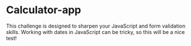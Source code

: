 # Calculator-app
This challenge is designed to sharpen your JavaScript and form validation skills. Working with dates in JavaScript can be tricky, so this will be a nice test!

